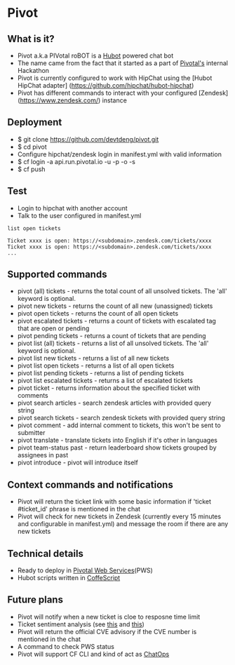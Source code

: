 # Pivot

## What is it?
- Pivot a.k.a PIVotal roBOT is a [Hubot](https://hubot.github.com/) powered chat bot
- The name came from the fact that it started as a part of [Pivotal's](http://www.pivotal.io) internal Hackathon
- Pivot is currently configured to work with HipChat using the [Hubot HipChat adapter] (https://github.com/hipchat/hubot-hipchat)
- Pivot has different commands to interact with your configured [Zendesk] (https://www.zendesk.com/) instance

## Deployment
- $ git clone https://github.com/devtdeng/pivot.git
- $ cd pivot
- Configure hipchat/zendesk login in manifest.yml with valid information
- $ cf login -a api.run.pivotal.io -u <user> -p <password> -o <org> -s <space>
- $ cf push

## Test
- Login to hipchat with another account
- Talk to the user configured in manifest.yml
```
list open tickets

Ticket xxxx is open: https://<subdomain>.zendesk.com/tickets/xxxx
Ticket xxxx is open: https://<subdomain>.zendesk.com/tickets/xxxx
...
```
## Supported commands
- pivot (all) tickets - returns the total count of all unsolved tickets. The 'all' keyword is optional.
- pivot new tickets - returns the count of all new (unassigned) tickets
- pivot open tickets - returns the count of all open tickets
- pivot escalated tickets - returns a count of tickets with escalated tag that are open or pending
- pivot pending tickets - returns a count of tickets that are pending
- pivot list (all) tickets - returns a list of all unsolved tickets. The 'all' keyword is optional.
- pivot list new tickets - returns a list of all new tickets
- pivot list open tickets - returns a list of all open tickets
- pivot list pending tickets - returns a list of pending tickets
- pivot list escalated tickets - returns a list of escalated tickets
- pivot ticket <ticket id> - returns information about the specified ticket with comments
- pivot search articles <query> - search zendesk articles with provided query string
- pivot search tickets <query> - search zendesk tickets with provided query string
- pivot comment <ticket id> <comments> - add internal comment to tickets, this won't be sent to submitter
- pivot translate <ticket id> - translate tickets into English if it's other in languages
- pivot team-status past <days> - return leaderboard show tickets grouped by assignees in past <days>
- pivot introduce - pivot will introduce itself

## Context commands and notifications
- Pivot will return the ticket link with some basic information if 'ticket #ticket_id' phrase is mentioned in the chat
- Pivot will check for new tickets in Zendesk (currently every 15 minutes and configurable in manifest.yml) and message the room if there are any new tickets

## Technical details
- Ready to deploy in [Pivotal Web Services](https://run.pivotal.io)(PWS)
- Hubot scripts written in [CoffeScript](http://coffeescript.org)

## Future plans
- Pivot will notify when a new ticket is cloe to resposne time limit
- Ticket sentiment analysis (see [this](https://github.com/samshull/sentiment-analysis) and [this](https://github.com/thisandagain/sentiment))
- Pivot will return the official CVE advisory if the CVE number is mentioned in the chat
- A command to check PWS status
- Pivot will support CF CLI and kind of act as [ChatOps](https://speakerdeck.com/jnewland/chatops-at-github)
